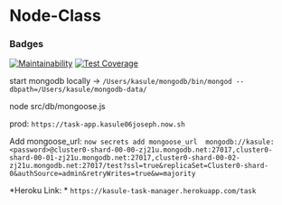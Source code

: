 # Node-Class

### Badges
[![Maintainability](https://api.codeclimate.com/v1/badges/21e1b64a7693a65d2b15/maintainability)](https://codeclimate.com/github/Kasulejoseph/Node-Class/maintainability)
[![Test Coverage](https://api.codeclimate.com/v1/badges/21e1b64a7693a65d2b15/test_coverage)](https://codeclimate.com/github/Kasulejoseph/Node-Class/test_coverage)


start mongodb locally -> `/Users/kasule/mongodb/bin/mongod --dbpath=/Users/kasule/mongodb-data/`

node src/db/mongoose.js

prod: `https://task-app.kasule06joseph.now.sh `

Add mongoose_url: `now secrets add mongoose_url  mongodb://kasule:<password>@cluster0-shard-00-00-zj21u.mongodb.net:27017,cluster0-shard-00-01-zj21u.mongodb.net:27017,cluster0-shard-00-02-zj21u.mongodb.net:27017/test?ssl=true&replicaSet=Cluster0-shard-0&authSource=admin&retryWrites=true&w=majority`

*Heroku Link: * `https://kasule-task-manager.herokuapp.com/task`

